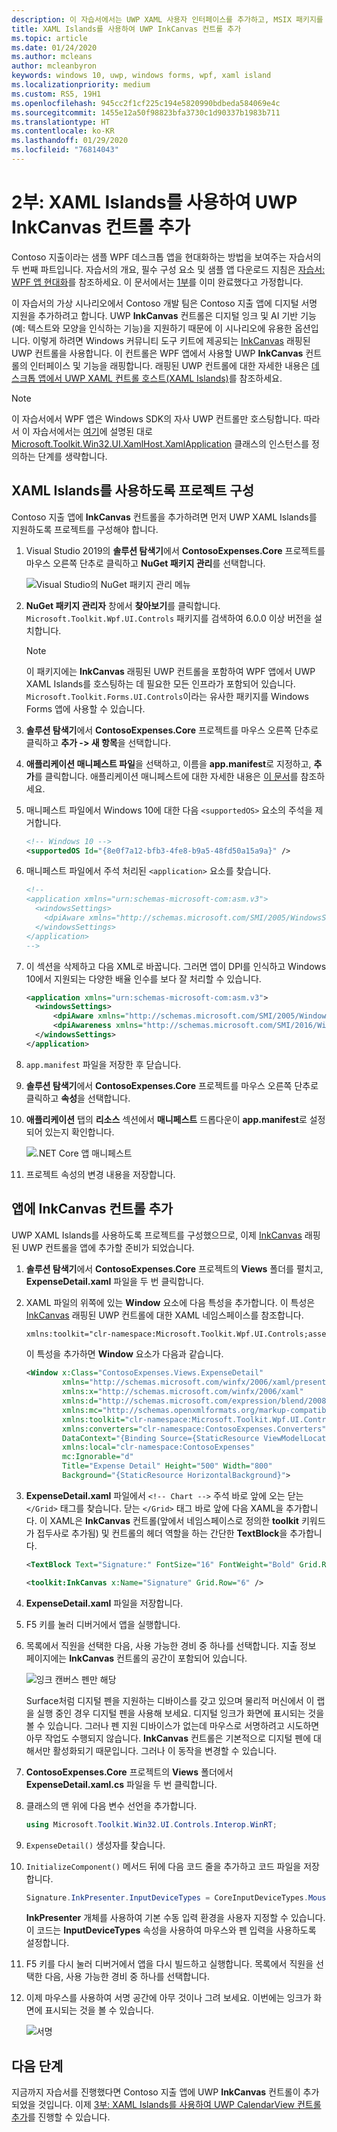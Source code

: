 ```yaml
---
description: 이 자습서에서는 UWP XAML 사용자 인터페이스를 추가하고, MSIX 패키지를 만들고, WPF 앱에 다른 최신 구성 요소를 통합하는 방법을 보여줍니다.
title: XAML Islands를 사용하여 UWP InkCanvas 컨트롤 추가
ms.topic: article
ms.date: 01/24/2020
ms.author: mcleans
author: mcleanbyron
keywords: windows 10, uwp, windows forms, wpf, xaml island
ms.localizationpriority: medium
ms.custom: RS5, 19H1
ms.openlocfilehash: 945cc2f1cf225c194e5820990bdbeda584069e4c
ms.sourcegitcommit: 1455e12a50f98823bfa3730c1d90337b1983b711
ms.translationtype: HT
ms.contentlocale: ko-KR
ms.lasthandoff: 01/29/2020
ms.locfileid: "76814043"
---
```

# <a name="part-2-add-a-uwp-inkcanvas-control-using-xaml-islands"></a>2부: XAML Islands를 사용하여 UWP InkCanvas 컨트롤 추가

Contoso 지출이라는 샘플 WPF 데스크톱 앱을 현대화하는 방법을 보여주는 자습서의 두 번째 파트입니다. 자습서의 개요, 필수 구성 요소 및 샘플 앱 다운로드 지침은 [자습서: WPF 앱 현대화](modernize-wpf-tutorial.md)를 참조하세요. 이 문서에서는 [1부](modernize-wpf-tutorial-1.md)를 이미 완료했다고 가정합니다.

이 자습서의 가상 시나리오에서 Contoso 개발 팀은 Contoso 지출 앱에 디지털 서명 지원을 추가하려고 합니다. UWP **InkCanvas** 컨트롤은 디지털 잉크 및 AI 기반 기능(예: 텍스트와 모양을 인식하는 기능)을 지원하기 때문에 이 시나리오에 유용한 옵션입니다. 이렇게 하려면 Windows 커뮤니티 도구 키트에 제공되는 [InkCanvas](https://docs.microsoft.com/windows/communitytoolkit/controls/wpf-winforms/inkcanvas) 래핑된 UWP 컨트롤을 사용합니다. 이 컨트롤은 WPF 앱에서 사용할 UWP **InkCanvas** 컨트롤의 인터페이스 및 기능을 래핑합니다. 래핑된 UWP 컨트롤에 대한 자세한 내용은 [데스크톱 앱에서 UWP XAML 컨트롤 호스트(XAML Islands)](xaml-islands.md)를 참조하세요.

> [!NOTE]
> 이 자습서에서 WPF 앱은 Windows SDK의 자사 UWP 컨트롤만 호스팅합니다. 따라서 이 자습서에서는 [여기](host-standard-control-with-xaml-islands.md#required-components)에 설명된 대로 [Microsoft.Toolkit.Win32.UI.XamlHost.XamlApplication](https://github.com/windows-toolkit/Microsoft.Toolkit.Win32/tree/master/Microsoft.Toolkit.Win32.UI.XamlApplication) 클래스의 인스턴스를 정의하는 단계를 생략합니다.

## <a name="configure-the-project-to-use-xaml-islands"></a>XAML Islands를 사용하도록 프로젝트 구성

Contoso 지출 앱에 **InkCanvas** 컨트롤을 추가하려면 먼저 UWP XAML Islands를 지원하도록 프로젝트를 구성해야 합니다.

1. Visual Studio 2019의 **솔루션 탐색기**에서 **ContosoExpenses.Core** 프로젝트를 마우스 오른쪽 단추로 클릭하고 **NuGet 패키지 관리**를 선택합니다.

    ![Visual Studio의 NuGet 패키지 관리 메뉴](images/wpf-modernize-tutorial//ManageNuGetPackages.png)

2. **NuGet 패키지 관리자** 창에서 **찾아보기**를 클릭합니다. `Microsoft.Toolkit.Wpf.UI.Controls` 패키지를 검색하여 6.0.0 이상 버전을 설치합니다.

    > [!NOTE]
    > 이 패키지에는 **InkCanvas** 래핑된 UWP 컨트롤을 포함하여 WPF 앱에서 UWP XAML Islands를 호스팅하는 데 필요한 모든 인프라가 포함되어 있습니다. `Microsoft.Toolkit.Forms.UI.Controls`이라는 유사한 패키지를 Windows Forms 앱에 사용할 수 있습니다.

3. **솔루션 탐색기**에서 **ContosoExpenses.Core** 프로젝트를 마우스 오른쪽 단추로 클릭하고 **추가 -> 새 항목**을 선택합니다.

4. **애플리케이션 매니페스트 파일**을 선택하고, 이름을 **app.manifest**로 지정하고, **추가**를 클릭합니다. 애플리케이션 매니페스트에 대한 자세한 내용은 [이 문서](https://docs.microsoft.com/windows/desktop/SbsCs/application-manifests)를 참조하세요.

5. 매니페스트 파일에서 Windows 10에 대한 다음 `<supportedOS>` 요소의 주석을 제거합니다.

    ```xml
    <!-- Windows 10 -->
    <supportedOS Id="{8e0f7a12-bfb3-4fe8-b9a5-48fd50a15a9a}" />
    ```

6. 매니페스트 파일에서 주석 처리된 `<application>` 요소를 찾습니다.

    ```xml
    <!--
    <application xmlns="urn:schemas-microsoft-com:asm.v3">
      <windowsSettings>
        <dpiAware xmlns="http://schemas.microsoft.com/SMI/2005/WindowsSettings">true</dpiAware>
      </windowsSettings>
    </application>
    -->
    ```

7. 이 섹션을 삭제하고 다음 XML로 바꿉니다. 그러면 앱이 DPI를 인식하고 Windows 10에서 지원되는 다양한 배율 인수를 보다 잘 처리할 수 있습니다.

    ```xml
    <application xmlns="urn:schemas-microsoft-com:asm.v3">
      <windowsSettings>
          <dpiAware xmlns="http://schemas.microsoft.com/SMI/2005/WindowsSettings">true/PM</dpiAware>
          <dpiAwareness xmlns="http://schemas.microsoft.com/SMI/2016/WindowsSettings">PerMonitorV2, PerMonitor</dpiAwareness>
      </windowsSettings>
    </application>
    ```

8. `app.manifest` 파일을 저장한 후 닫습니다.

9. **솔루션 탐색기**에서 **ContosoExpenses.Core** 프로젝트를 마우스 오른쪽 단추로 클릭하고 **속성**을 선택합니다.

10. **애플리케이션** 탭의 **리소스** 섹션에서 **매니페스트** 드롭다운이 **app.manifest**로 설정되어 있는지 확인합니다.

    ![.NET Core 앱 매니페스트](images/wpf-modernize-tutorial/NetCoreAppManifest.png)

11. 프로젝트 속성의 변경 내용을 저장합니다.

## <a name="add-an-inkcanvas-control-to-the-app"></a>앱에 InkCanvas 컨트롤 추가

UWP XAML Islands를 사용하도록 프로젝트를 구성했으므로, 이제 [InkCanvas](https://docs.microsoft.com/windows/communitytoolkit/controls/wpf-winforms/inkcanvas) 래핑된 UWP 컨트롤을 앱에 추가할 준비가 되었습니다.

1. **솔루션 탐색기**에서 **ContosoExpenses.Core** 프로젝트의 **Views** 폴더를 펼치고, **ExpenseDetail.xaml** 파일을 두 번 클릭합니다.

2. XAML 파일의 위쪽에 있는 **Window** 요소에 다음 특성을 추가합니다. 이 특성은 [InkCanvas](https://docs.microsoft.com/windows/communitytoolkit/controls/wpf-winforms/inkcanvas) 래핑된 UWP 컨트롤에 대한 XAML 네임스페이스를 참조합니다.

    ```xml
    xmlns:toolkit="clr-namespace:Microsoft.Toolkit.Wpf.UI.Controls;assembly=Microsoft.Toolkit.Wpf.UI.Controls"
    ```

    이 특성을 추가하면 **Window** 요소가 다음과 같습니다.

    ```xml
    <Window x:Class="ContosoExpenses.Views.ExpenseDetail"
            xmlns="http://schemas.microsoft.com/winfx/2006/xaml/presentation"
            xmlns:x="http://schemas.microsoft.com/winfx/2006/xaml"
            xmlns:d="http://schemas.microsoft.com/expression/blend/2008"
            xmlns:mc="http://schemas.openxmlformats.org/markup-compatibility/2006"
            xmlns:toolkit="clr-namespace:Microsoft.Toolkit.Wpf.UI.Controls;assembly=Microsoft.Toolkit.Wpf.UI.Controls"
            xmlns:converters="clr-namespace:ContosoExpenses.Converters"
            DataContext="{Binding Source={StaticResource ViewModelLocator}, Path=ExpensesDetailViewModel}"
            xmlns:local="clr-namespace:ContosoExpenses"
            mc:Ignorable="d"
            Title="Expense Detail" Height="500" Width="800"
            Background="{StaticResource HorizontalBackground}">
    ```

4. **ExpenseDetail.xaml** 파일에서 `<!-- Chart -->` 주석 바로 앞에 오는 닫는 `</Grid>` 태그를 찾습니다. 닫는 `</Grid>` 태그 바로 앞에 다음 XAML을 추가합니다. 이 XAML은 **InkCanvas** 컨트롤(앞에서 네임스페이스로 정의한 **toolkit** 키워드가 접두사로 추가됨) 및 컨트롤의 헤더 역할을 하는 간단한 **TextBlock**을 추가합니다.

    ```xml
    <TextBlock Text="Signature:" FontSize="16" FontWeight="Bold" Grid.Row="5" />

    <toolkit:InkCanvas x:Name="Signature" Grid.Row="6" />
    ```

5. **ExpenseDetail.xaml** 파일을 저장합니다.

6. F5 키를 눌러 디버거에서 앱을 실행합니다.

7. 목록에서 직원을 선택한 다음, 사용 가능한 경비 중 하나를 선택합니다. 지출 정보 페이지에는 **InkCanvas** 컨트롤의 공간이 포함되어 있습니다.

    ![잉크 캔버스 펜만 해당](images/wpf-modernize-tutorial/InkCanvasPenOnly.png)

    Surface처럼 디지털 펜을 지원하는 디바이스를 갖고 있으며 물리적 머신에서 이 랩을 실행 중인 경우 디지털 펜을 사용해 보세요. 디지털 잉크가 화면에 표시되는 것을 볼 수 있습니다. 그러나 펜 지원 디바이스가 없는데 마우스로 서명하려고 시도하면 아무 작업도 수행되지 않습니다. **InkCanvas** 컨트롤은 기본적으로 디지털 펜에 대해서만 활성화되기 때문입니다. 그러나 이 동작을 변경할 수 있습니다.

8. **ContosoExpenses.Core** 프로젝트의 **Views** 폴더에서 **ExpenseDetail.xaml.cs** 파일을 두 번 클릭합니다.

9. 클래스의 맨 위에 다음 변수 선언을 추가합니다.

    ```csharp
    using Microsoft.Toolkit.Win32.UI.Controls.Interop.WinRT;
    ```

10. `ExpenseDetail()` 생성자를 찾습니다.

11. `InitializeComponent()` 메서드 뒤에 다음 코드 줄을 추가하고 코드 파일을 저장합니다.

    ```csharp
    Signature.InkPresenter.InputDeviceTypes = CoreInputDeviceTypes.Mouse | CoreInputDeviceTypes.Pen;
    ```

    **InkPresenter** 개체를 사용하여 기본 수동 입력 환경을 사용자 지정할 수 있습니다. 이 코드는 **InputDeviceTypes** 속성을 사용하여 마우스와 펜 입력을 사용하도록 설정합니다.

12. F5 키를 다시 눌러 디버거에서 앱을 다시 빌드하고 실행합니다. 목록에서 직원을 선택한 다음, 사용 가능한 경비 중 하나를 선택합니다.

13. 이제 마우스를 사용하여 서명 공간에 아무 것이나 그려 보세요. 이번에는 잉크가 화면에 표시되는 것을 볼 수 있습니다.

    ![서명](images/wpf-modernize-tutorial/Signature.png)

## <a name="next-steps"></a>다음 단계

지금까지 자습서를 진행했다면 Contoso 지출 앱에 UWP **InkCanvas** 컨트롤이 추가되었을 것입니다. 이제 [3부: XAML Islands를 사용하여 UWP CalendarView 컨트롤 추가](modernize-wpf-tutorial-3.md)를 진행할 수 있습니다.
